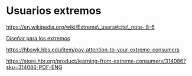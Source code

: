 # Usuarios extremos

https://en.wikipedia.org/wiki/Extreme\_users#cite\_note-:8-6

[Diseñar para los extremos](../diseo-de-estrategia/disear-para-los-extremos.md)

https://hbswk.hbs.edu/item/pay-attention-to-your-extreme-consumers

https://store.hbr.org/product/learning-from-extreme-consumers/314086?sku=314086-PDF-ENG
